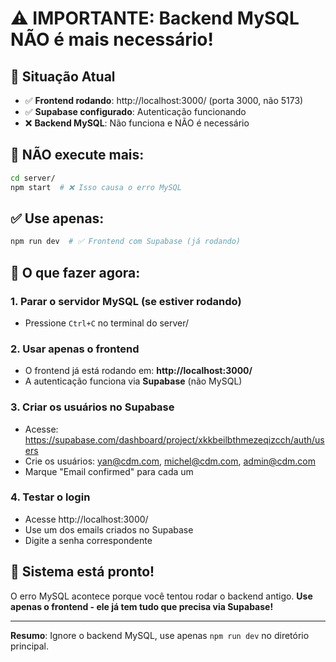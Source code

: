 # ⚠️ IMPORTANTE: Backend MySQL NÃO é mais necessário!

## 🎯 **Situação Atual**

- ✅ **Frontend rodando**: http://localhost:3000/ (porta 3000, não 5173)
- ✅ **Supabase configurado**: Autenticação funcionando
- ❌ **Backend MySQL**: Não funciona e NÃO é necessário

## 🚫 **NÃO execute mais:**

```bash
cd server/
npm start  # ❌ Isso causa o erro MySQL
```

## ✅ **Use apenas:**

```bash
npm run dev  # ✅ Frontend com Supabase (já rodando)
```

## 🔧 **O que fazer agora:**

### 1. Parar o servidor MySQL (se estiver rodando)

- Pressione `Ctrl+C` no terminal do server/

### 2. Usar apenas o frontend

- O frontend já está rodando em: **http://localhost:3000/**
- A autenticação funciona via **Supabase** (não MySQL)

### 3. Criar os usuários no Supabase

- Acesse: https://supabase.com/dashboard/project/xkkbeilbthmezeqizcch/auth/users
- Crie os usuários: yan@cdm.com, michel@cdm.com, admin@cdm.com
- Marque "Email confirmed" para cada um

### 4. Testar o login

- Acesse http://localhost:3000/
- Use um dos emails criados no Supabase
- Digite a senha correspondente

## 🎉 **Sistema está pronto!**

O erro MySQL acontece porque você tentou rodar o backend antigo.
**Use apenas o frontend - ele já tem tudo que precisa via Supabase!**

---

**Resumo**: Ignore o backend MySQL, use apenas `npm run dev` no diretório principal.
